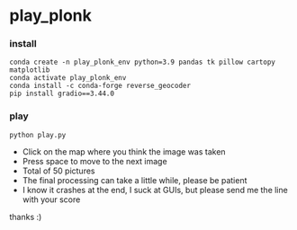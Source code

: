 # play_plonk

### install
```
conda create -n play_plonk_env python=3.9 pandas tk pillow cartopy matplotlib 
conda activate play_plonk_env
conda install -c conda-forge reverse_geocoder
pip install gradio==3.44.0
```

### play
```
python play.py
```

- Click on the map where you think the image was taken
- Press space to move to the next image
- Total of 50 pictures
- The final processing can take a little while, please be patient
- I know it crashes at the end, I suck at GUIs, but please send me the line with your score

thanks :)
